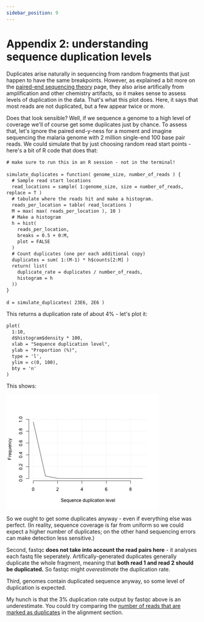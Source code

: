 ```yaml
---
sidebar_position: 9
---
```


# Appendix 2: understanding sequence duplication levels

Duplicates arise naturally in sequencing from random fragments that just happen to have
the same breakpoints. However, as explained a bit more on the [paired-end sequencing theory](Short_read_theory.md)
page, they also arise artifically from amplification and other
chemistry artifacts, so it makes sense to assess levels of duplication in the data. That's what
this plot does. Here, it says that most reads are not duplicated, but a few appear twice or more.

Does that look sensible? Well, if we sequence a genome to a high level of coverage we'll of course
get some duplicates just by chance. To assess that, let's ignore the paired end-y-ness for a moment
and imagine sequencing the malaria genome with 2 million single-end 100 base pair reads. We could
simulate that by just choosing random read start points - here's a bit of R code that does that:

```
# make sure to run this in an R session - not in the terminal!

simulate_duplicates = function( genome_size, number_of_reads ) {
  # Sample read start locations
  read_locations = sample( 1:genome_size, size = number_of_reads, replace = T )
  # tabulate where the reads hit and make a histogram.
  reads_per_location = table( read_locations )
  M = max( max( reads_per_location ), 10 )
  # Make a histogram
  h = hist(
    reads_per_location,
    breaks = 0.5 + 0:M,
    plot = FALSE
  )
  # Count duplicates (one per each additional copy)
  duplicates = sum( 1:(M-1) * h$counts[2:M] )
  return( list(
    duplicate_rate = duplicates / number_of_reads,
    histogram = h
  ))
}

d = simulate_duplicates( 23E6, 2E6 )
```

This returns a duplication rate of about 4% - let's plot it:

```
plot(
  1:10,
  d$histogram$density * 100,
  xlab = "Sequence duplication level",
  ylab = "Proportion (%)",
  type = 'l',
  ylim = c(0, 100),
  bty = 'n'
)
```

This shows:

![img](images/simulated_duplicates.jpg)

So we ought to get some duplicates anyway - even if everything else was perfect. (In reality,
sequence coverage is far from uniform so we could expect a higher number of duplicates; on the
other hand sequencing errors can make detection less sensitive.)

Second, fastqc **does not take into account the read pairs here** - it analyses each fastq file
seperately. Artifically-generated duplicates generally duplicate the whole fragment, meaning that
**both read 1 and read 2 should be duplicated.**  So fastqc might *overestimate* the duplication rate.

Third, genomes contain duplicated sequence anyway, so some level of duplication is expected.

My hunch is that the 3% duplication rate output by fastqc above is an underestimate. You could try
comparing the [number of reads that are marked as duplicates](Aligning_reads.md) in the alignment section.



